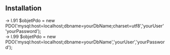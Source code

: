 ## Installation

-> l.91 $objetPdo = new PDO('mysql:host=localhost;dbname=yourDbName;charset=utf8','yourUser' 'yourPassword');
<br>
-> l.99 $objetPdo = new PDO('mysql:host=localhost;dbname=yourDbName','yourUser','yourPassword');